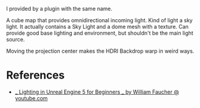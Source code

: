 I provided by a plugin with the same name.

A cube map that provides omnidirectional incoming light.
Kind of light a sky light.
It actually contains a Sky Light and a dome mesh with a texture.
Can provide good base lighting and environment, but shouldn't be the main light source.

Moving the projection center makes the HDRI Backdrop warp in weird ways.

# References

- [_ Lighting in Unreal Engine 5 for Beginners _ by William Faucher @ youtube.com](https://youtu.be/fSbBsXbjxPo?t=510)

